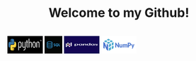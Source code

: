 <h1 align='center'>Welcome to my Github!</h1>

<div style="display: inline_block"><br>
   <img src='./img/python.png' align="center" alt="python" height="40" width="80">
   <img src='./img/sql.jpg' align="center" alt="sql" height="40" width="40">
   <img src='./img/pandas.png' align="center" alt="pandas" height="40" width="80">
   <img src='./img/numpy.png' align="center" alt="numpy" height="40" width="80">
</div>


<!--
**RobertoSoler/RobertoSoler** is a ✨ _special_ ✨ repository because its `README.md` (this file) appears on your GitHub profile.

Here are some ideas to get you started:

- 🔭 I’m currently working on ...
- 🌱 I’m currently learning ...
- 👯 I’m looking to collaborate on ...
- 🤔 I’m looking for help with ...
- 💬 Ask me about ...
- 📫 How to reach me: ...
- 😄 Pronouns: ...
- ⚡ Fun fact: ...
-->
